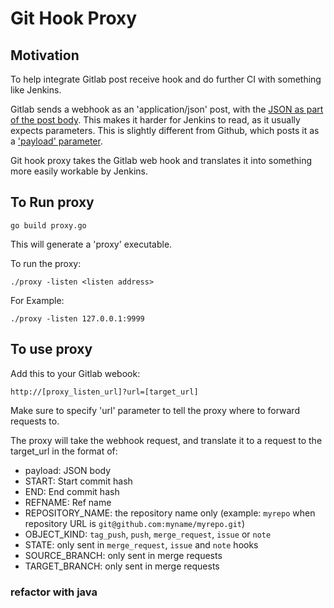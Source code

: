 # Git Hook Proxy

## Motivation

To help integrate Gitlab post receive hook and do further CI with something like Jenkins.

Gitlab sends a webhook as an 'application/json' post, with the [JSON as part of the post body](http://grab.by/qrKw).
This makes it harder for Jenkins to read, as it usually expects parameters.
This is slightly different from Github, which posts it as a ['payload' parameter](https://help.github.com/articles/post-receive-hooks).  

Git hook proxy takes the Gitlab web hook and translates it into something more easily workable by Jenkins.

## To Run proxy

    go build proxy.go

This will generate a 'proxy' executable.  

To run the proxy:

    ./proxy -listen <listen address>

For Example:

    ./proxy -listen 127.0.0.1:9999

## To use proxy

Add this to your Gitlab webook: 

    http://[proxy_listen_url]?url=[target_url]

Make sure to specify 'url' parameter to tell the proxy where to forward requests to.
  
The proxy will take the webhook request, and translate it to a request to the target_url in the format of:

- payload: JSON body
- START: Start commit hash
- END: End commit hash
- REFNAME: Ref name
- REPOSITORY_NAME: the repository name only (example: `myrepo` when repository URL is `git@github.com:myname/myrepo.git`)
- OBJECT_KIND: `tag_push`, `push`, `merge_request`, `issue` or `note`
- STATE: only sent in `merge_request`, `issue` and `note` hooks
- SOURCE_BRANCH: only sent in merge requests
- TARGET_BRANCH: only sent in merge requests


### refactor with java
